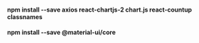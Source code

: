 #### npm install --save axios react-chartjs-2 chart.js react-countup classnames

#### npm install --save @material-ui/core
